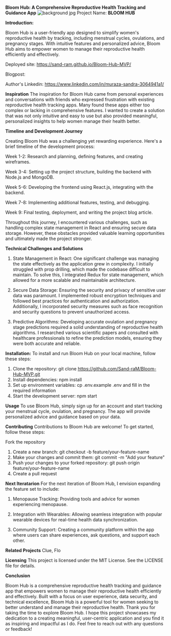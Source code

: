 **Bloom Hub: A Comprehensive Reproductive Health Tracking and Guidance App**
![background jpg](https://github.com/Sand-raM/Bloom-Hub-MVP/assets/139123667/8fd16e28-d8aa-4334-8ab9-369ce23bda5d)
Project Name:  **BLOOM HUB**

**Introduction:** 

Bloom Hub is a user-friendly app designed to simplify women's reproductive health by tracking, including menstrual cycles, ovulations, and pregnancy stages. With intuitive features and personalized advice, Bloom Hub aims to empower women to manage their reproductive health efficiently and effectively.

Deployed site:  https://sand-ram.github.io/Bloom-Hub-MVP/

Blogpost: 

Author's Linkedin: https://www.linkedin.com/in/muraza-sandra-3064941a1/

**Inspiration**
The inspiration for Bloom Hub came from personal experiences and conversations with friends who expressed frustration with existing reproductive health tracking apps. Many found these apps either too complex or lacking in comprehensive features. I wanted to create a solution that was not only intuitive and easy to use but also provided meaningful, personalized insights to help women manage their health better.

**Timeline and Development Journey**

Creating Bloom Hub was a challenging yet rewarding experience. Here's a brief timeline of the development process:

Week 1-2: Research and planning, defining features, and creating wireframes.

Week 3-4: Setting up the project structure, building the backend with Node.js and MongoDB.

Week 5-6: Developing the frontend using React.js, integrating with the backend.

Week 7-8: Implementing additional features, testing, and debugging.

Week 9: Final testing, deployment, and writing the project blog article.

Throughout this journey, I encountered various challenges, such as handling complex state management in React and ensuring secure data storage. However, these obstacles provided valuable learning opportunities and ultimately made the project stronger.

**Technical Challenges and Solutions**

1. State Management in React:
One significant challenge was managing the state effectively as the application grew in complexity. I initially struggled with prop drilling, which made the codebase difficult to maintain. To solve this, I integrated Redux for state management, which allowed for a more scalable and maintainable architecture.

2. Secure Data Storage:
Ensuring the security and privacy of sensitive user data was paramount. I implemented robust encryption techniques and followed best practices for authentication and authorization. Additionally, I incorporated security measures such as face recognition and security questions to prevent unauthorized access.

3. Predictive Algorithms:
Developing accurate ovulation and pregnancy stage predictions required a solid understanding of reproductive health algorithms. I researched various scientific papers and consulted with healthcare professionals to refine the prediction models, ensuring they were both accurate and reliable.

**Installation:**
To install and run Bloom Hub on your local machine, follow these steps:

1. Clone the repository: git clone https://github.com/Sand-raM/Bloom-Hub-MVP.git
2. Install dependencies: npm install
3. Set up environment variables: cp .env.example .env and fill in the required information
4. Start the development server: npm start
   
**Usage**
To use Bloom Hub, simply sign up for an account and start tracking your menstrual cycle, ovulation, and pregnancy. The app will provide personalized advice and guidance based on your data.

**Contributing**
Contributions to Bloom Hub are welcome! To get started, follow these steps:

Fork the repository
1. Create a new branch: git checkout -b feature/your-feature-name
2. Make your changes and commit them: git commit -m "Add your feature"
3. Push your changes to your forked repository: git push origin feature/your-feature-name
4. Create a pull request
   
**Next Iteratarion**
For the next iteration of Bloom Hub, I envision expanding the feature set to include:

1. Menopause Tracking: Providing tools and advice for women experiencing menopause.

2. Integration with Wearables: Allowing seamless integration with popular wearable devices for real-time health data synchronization.

3. Community Support: Creating a community platform within the app where users can share experiences, ask questions, and support each other.

**Related Projects**
Clue,
Flo

**Licensing**
This project is licensed under the MIT License. See the LICENSE file for details.

**Conclusion**

Bloom Hub is a comprehensive reproductive health tracking and guidance app that empowers women to manage their reproductive health efficiently and effectively. Built with a focus on user experience, data security, and technical excellence, Bloom Hub is a powerful tool for women seeking to better understand and manage their reproductive health.
Thank you for taking the time to explore Bloom Hub. I hope this project showcases my dedication to a creating meaningful, user-centric application and you find it as inspiring and impactful as I do. Feel free to reach out with any questions or feedback!

